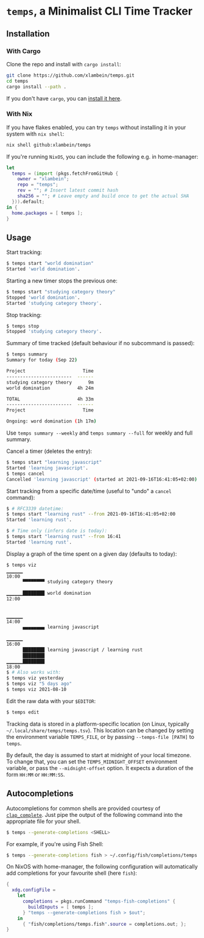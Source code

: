 # `temps`, a Minimalist CLI Time Tracker

## Installation

### With Cargo

Clone the repo and install with `cargo install`:

```sh
git clone https://github.com/xlambein/temps.git
cd temps
cargo install --path .
```

If you don't have `cargo`, you can [install it here](https://doc.rust-lang.org/cargo/getting-started/installation.html).


### With Nix

If you have flakes enabled, you can try `temps` without installing it in your system with `nix shell`:

```sh
nix shell github:xlambein/temps
```

If you're running `NixOS`, you can include the following e.g. in home-manager:

```nix
let
  temps = (import (pkgs.fetchFromGitHub {
    owner = "xlambein";
    repo = "temps";
    rev = ""; # Insert latest commit hash
    sha256 = ""; # Leave empty and build once to get the actual SHA
  })).default;
in {
  home.packages = [ temps ];
}
```


## Usage

Start tracking:

```sh
$ temps start "world domination"
Started 'world domination'.
```

Starting a new timer stops the previous one:

```sh
$ temps start "studying category theory"
Stopped 'world domination'.
Started 'studying category theory'.
```

Stop tracking:

```sh
$ temps stop
Stopped 'studying category theory'.
```

Summary of time tracked (default behaviour if no subcommand is passed):

```sh
$ temps summary
Summary for today (Sep 22)

Project                     Time  
------------------------  ------  
studying category theory      9m  
world domination          4h 24m  

TOTAL                     4h 33m  
------------------------  ------  
Project                     Time

Ongoing: word domination (1h 17m)
```

Use `temps summary --weekly` and `temps summary --full` for weekly and full summary.

Cancel a timer (deletes the entry):

```sh
$ temps start "learning javascript"
Started 'learning javascript'.
$ temps cancel
Cancelled 'learning javascript' (started at 2021-09-16T16:41:05+02:00).
```

Start tracking from a specific date/time (useful to "undo" a `cancel` command):

```sh
$ # RFC3339 datetime:
$ temps start "learning rust" --from 2021-09-16T16:41:05+02:00
Started 'learning rust'.

$ # Time only (infers date is today):
$ temps start "learning rust" --from 16:41
Started 'learning rust'.
```

Display a graph of the time spent on a given day (defaults to today):

```sh
$ temps viz
▁▁▁▁▁▁
10:00 
      ▀▀▀▀▀▀▀▀ studying category theory
      
▁▁▁▁▁▁████████ world domination
12:00 
      
      
▁▁▁▁▁▁
14:00 
      ▄▄▄▄▄▄▄▄ learning javascript
      
▁▁▁▁▁▁
16:00 
      ████████ learning javascript / learning rust
      ████████
▁▁▁▁▁▁████████
18:00 
$ # Also works with:
$ temps viz yesterday
$ temps viz "5 days ago"
$ temps viz 2021-08-10
```

Edit the raw data with your `$EDITOR`:

```sh
$ temps edit
```

Tracking data is stored in a platform-specific location (on Linux, typically `~/.local/share/temps/temps.tsv`).  This location can be changed by setting the environment variable `TEMPS_FILE`, or by passing `--temps-file [PATH]` to `temps`.

By default, the day is assumed to start at midnight of your local timezone.  To change that, you can set the `TEMPS_MIDNIGHT_OFFSET` environment variable, or pass the `--midnight-offset` option.  It expects a duration of the form `HH:MM` or `HH:MM:SS`.

## Autocompletions

Autocompletions for common shells are provided courtesy of [`clap_complete`](https://crates.io/crates/clap_complete).  Just pipe the output of the following command into the appropriate file for your shell.

```sh
$ temps --generate-completions <SHELL>
```

For example, if you're using Fish Shell:

```sh
$ temps --generate-completions fish > ~/.config/fish/completions/temps.fish
```

On NixOS with home-manager, the following configuration will automatically add completions for your favourite shell (here `fish`):

```nix
{
  xdg.configFile = 
    let
      completions = pkgs.runCommand "temps-fish-completions" {
        buildInputs = [ temps ];
      } "temps --generate-completions fish > $out";
    in
      { "fish/completions/temps.fish".source = completions.out; };
}
```
